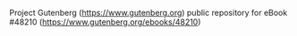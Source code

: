 Project Gutenberg (https://www.gutenberg.org) public repository for eBook #48210 (https://www.gutenberg.org/ebooks/48210)
